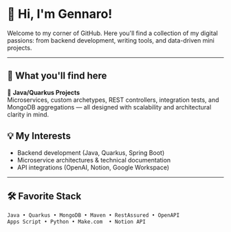# 👋 Hi, I'm Gennaro!

Welcome to my corner of GitHub. Here you'll find a collection of my digital passions: from backend development, writing tools, and data-driven mini projects.

---

## 🚀 What you'll find here

🧩 **Java/Quarkus Projects**  
Microservices, custom archetypes, REST controllers, integration tests, and MongoDB aggregations — all designed with scalability and architectural clarity in mind.




## 💡 My Interests

- Backend development (Java, Quarkus, Spring Boot)
- Microservice architectures & technical documentation
- API integrations (OpenAI, Notion, Google Workspace)

---

## 🛠️ Favorite Stack

```bash
Java • Quarkus • MongoDB • Maven • RestAssured • OpenAPI  
Apps Script • Python • Make.com  • Notion API
